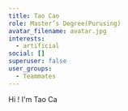 ```yaml
---
title: Tao Cao
role: Master’s Degree(Purusing)
avatar_filename: avatar.jpg
interests:
  - artificial
social: []
superuser: false
user_groups:
  - Teammates
---
```

H﻿i ! I'm Tao Ca